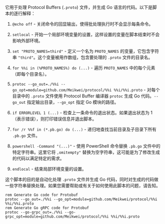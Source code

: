 它用于处理 Protocol Buffers (`.proto`) 文件，并生成 Go 语言的代码。以下是脚本的逐行解释：

1. `@echo off` - 关闭命令的回显输出，使得批处理执行时不会显示每条命令。

2. `setlocal` - 开始一个局部环境变量的设置，这样设置的变量在脚本结束时不会影响外部环境。

3. `set "PROTO_NAMES=third"` - 定义一个名为 `PROTO_NAMES` 的变量，它包含字符串 `"third"`。这个变量被用作数组，包含要处理的 `.proto` 文件的目录名。

4. `for %%i in (%PROTO_NAMES%) do (...)` - 遍历 `PROTO_NAMES` 中的每个元素（即每个目录名）。

5. `protoc --go_out=./%%i --go_opt=module=github.com/Meikwei/protocol/%%i %%i/%%i.proto` - 对每个目录中的 `.proto` 文件使用 Protocol Buffer 编译器 `protoc` 生成 Go 代码。`--go_out` 指定输出目录，`--go_opt` 指定 Go 模块的路径。

6. `if ERRORLEVEL 1 (...)` - 检查上一条命令的退出状态。如果退出状态为 1（表示错误），则打印错误信息并退出脚本。

7. `for /r %%f in (*.pb.go) do (...)` - 递归地查找当前目录及子目录下所有 `.pb.go` 文件。

8. `powershell -Command "(...)"` - 使用 PowerShell 命令替换 `.pb.go` 文件中的特定字符串。这里它将 `,omitempty"` 替换为空字符串，这可能是为了修改生成的代码以满足特定的需求。

9. `endlocal` - 结束局部环境变量的设置。

这个脚本的目的是自动化处理 `.proto` 文件并生成 Go 代码，同时对生成的代码做一些字符串替换处理。如果您需要帮助或有关于如何使用此脚本的问题，请告知。

    rem Generate Go code for Protobuf
    protoc --go_out=./%%i --go_opt=module=github.com/Meikwei/protocol/%%i %%i/%%i.proto
    rem Generate Go gRPC code for Protobuf
    protoc --go-grpc_out=./%%i --go-grpc_opt=module=github.com/Meikwei/protocol/%%i %%i/%%i.proto
